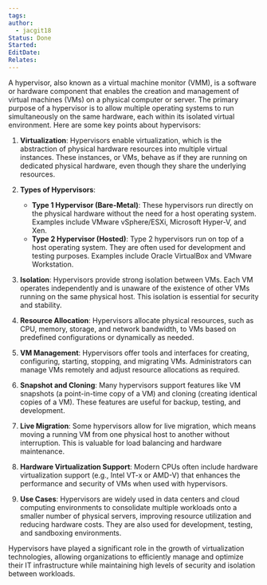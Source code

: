 ```yaml
---
tags: 
author:
  - jacgit18
Status: Done
Started: 
EditDate: 
Relates:
---
```

A hypervisor, also known as a virtual machine monitor (VMM), is a software or hardware component that enables the creation and management of virtual machines (VMs) on a physical computer or server. The primary purpose of a hypervisor is to allow multiple operating systems to run simultaneously on the same hardware, each within its isolated virtual environment. Here are some key points about hypervisors:  
  
1. **Virtualization**: Hypervisors enable virtualization, which is the abstraction of physical hardware resources into multiple virtual instances. These instances, or VMs, behave as if they are running on dedicated physical hardware, even though they share the underlying resources.  
  
2. **Types of Hypervisors**:  
	- **Type 1 Hypervisor (Bare-Metal)**: These hypervisors run directly on the physical hardware without the need for a host operating system. Examples include VMware vSphere/ESXi, Microsoft Hyper-V, and Xen.  
	- **Type 2 Hypervisor (Hosted)**: Type 2 hypervisors run on top of a host operating system. They are often used for development and testing purposes. Examples include Oracle VirtualBox and VMware Workstation.  
  
3. **Isolation**: Hypervisors provide strong isolation between VMs. Each VM operates independently and is unaware of the existence of other VMs running on the same physical host. This isolation is essential for security and stability.  
  
4. **Resource Allocation**: Hypervisors allocate physical resources, such as CPU, memory, storage, and network bandwidth, to VMs based on predefined configurations or dynamically as needed.  
  
5. **VM Management**: Hypervisors offer tools and interfaces for creating, configuring, starting, stopping, and migrating VMs. Administrators can manage VMs remotely and adjust resource allocations as required.  
  
6. **Snapshot and Cloning**: Many hypervisors support features like VM snapshots (a point-in-time copy of a VM) and cloning (creating identical copies of a VM). These features are useful for backup, testing, and development.  
  
7. **Live Migration**: Some hypervisors allow for live migration, which means moving a running VM from one physical host to another without interruption. This is valuable for load balancing and hardware maintenance.  
  
8. **Hardware Virtualization Support**: Modern CPUs often include hardware virtualization support (e.g., Intel VT-x or AMD-V) that enhances the performance and security of VMs when used with hypervisors.  
  
9. **Use Cases**: Hypervisors are widely used in data centers and cloud computing environments to consolidate multiple workloads onto a smaller number of physical servers, improving resource utilization and reducing hardware costs. They are also used for development, testing, and sandboxing environments.  
  
Hypervisors have played a significant role in the growth of virtualization technologies, allowing organizations to efficiently manage and optimize their IT infrastructure while maintaining high levels of security and isolation between workloads.